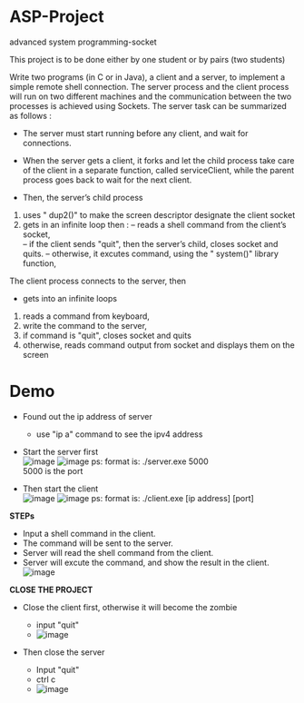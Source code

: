 # ASP-Project
 advanced system programming-socket  
 
 This project is to be done either by one student or by pairs (two students) 

 Write two programs (in C or in Java), a client and a server, to implement a simple remote shell connection. The server process and the client process will run on two different machines and the communication between the two processes is achieved using Sockets. The server task can be summarized as follows :

- The server must start running before any client, and wait for connections.

- When the server gets a client, it forks and let the child process take care of the client in a separate function, called serviceClient, while the parent process goes back to wait for the next client.

- Then, the server’s child process  
 1. uses " dup2()" to make the screen descriptor designate the client socket
 2. gets in an infinite loop then :
   – reads a shell command from the client’s socket,  
   – if the client sends "quit", then the server’s child, closes socket and quits.
   – otherwise, it excutes command, using the " system()" library function,

 The client process connects to the server, then

- gets into an infinite loops  
 1. reads a command from keyboard,
 2. write the command to the server,
 3. if command is "quit", closes socket and quits
 4. otherwise, reads command output from socket and displays them on the screen
 
# Demo
- Found out the ip address of server
    - use "ip a" command to see the ipv4 address
- Start the server first  
![image](https://user-images.githubusercontent.com/79630970/129448084-185ddb7a-4101-4bf9-9e1b-18f8f4c2717f.png)
![image](https://user-images.githubusercontent.com/79630970/129448106-1b982d23-3f3d-48bf-9301-4f7f8df7b7ee.png)
ps: format is: ./server.exe 5000  
    5000 is the port



- Then start the client  
![image](https://user-images.githubusercontent.com/79630970/129448178-6c7d43d1-3432-4a53-89eb-18f35a9e1c32.png)
![image](https://user-images.githubusercontent.com/79630970/129448137-c1cc9df1-5d69-45e0-b806-42cb7ca098e9.png)
ps: format is: ./client.exe [ip address] [port]

**STEPs**
- Input a shell command in the client.  
- The command will be sent to the server.  
- Server will read the shell command from the client.  
- Server will excute the command, and show the result in the client.  
![image](https://user-images.githubusercontent.com/79630970/129448396-ba0bae79-c00a-4ab4-872a-70f99150afbc.png)


**CLOSE THE PROJECT**
- Close the client first, otherwise it will become the zombie  
    - input "quit" 
    - ![image](https://user-images.githubusercontent.com/79630970/129448410-5a67532b-cac0-4270-aa5f-05b9733fa643.png)
 

- Then close the server  
    - Input "quit"
    - ctrl c
    - ![image](https://user-images.githubusercontent.com/79630970/129448426-10d5c92f-175d-4bda-b262-a09f5bbb2c32.png)

